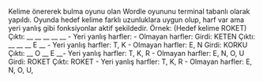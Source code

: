 Kelime önererek bulma oyunu olan Wordle oyununu terminal tabanlı
olarak yapıldı. Oyunda hedef kelime farklı uzunluklara uygun olup, 
harf var ama yeri yanlış gibi fonksiyonlar aktif şekildedir.
Örnek: (Hedef kelime ROKET) 
Çıktı: __ __ __ __ __ - Yeri yanlış harfler: - Olmayan harfler: 
Girdi: KETEN
Çıktı: __ __ __ E __ - Yeri yanlış harfler: T, K - Olmayan harfler: E, N
Girdi: KORKU
Çıktı: __ O __ E __- Yeri yanlış harfler: T, K, R - Olmayan harfler: E, N, O, U
Girdi: ROKET
Çıktı: ROKET - Yeri yanlış harfler: T, K, R - Olmayan harfler: E, N, O, U,
